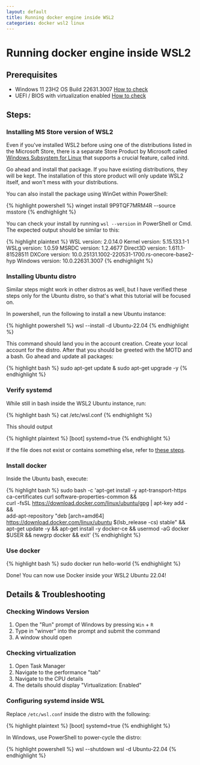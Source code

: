 ```yaml
---
layout: default
title: Running docker engine inside WSL2
categories: docker wsl2 linux 
---
```


# Running docker engine inside WSL2

## Prerequisites
- Windows 11 23H2 OS Build 22631.3007 [How to check](#checking-windows-version)
- UEFI / BIOS with virtualization enabled [How to check](#checking-virtualization)

## Steps:
### Installing MS Store version of WSL2

Even if you've installed WSL2 before using one of the distributions listed in the Microsoft Store, there is a separate Store Product by Microsoft called [Windows Subsystem for Linux](https://www.microsoft.com/store/productId/9P9TQF7MRM4R?ocid=pdpshare) that supports a crucial feature, called initd.

Go ahead and install that package. If you have existing distributions, they will be kept. The installation of this store product will only update WSL2 itself, and won't mess with your distributions.

You can also install the package using WinGet within PowerShell:

{% highlight powershell %}
winget install 9P9TQF7MRM4R --source msstore
{% endhighlight %}

You can check your install by running `wsl --version` in PowerShell or Cmd. The expected output should be similar to this:

{% highlight plaintext %}
WSL version: 2.0.14.0
Kernel version: 5.15.133.1-1
WSLg version: 1.0.59
MSRDC version: 1.2.4677
Direct3D version: 1.611.1-81528511
DXCore version: 10.0.25131.1002-220531-1700.rs-onecore-base2-hyp
Windows version: 10.0.22631.3007
{% endhighlight %}

### Installing Ubuntu distro
Similar steps might work in other distros as well, but I have verified these steps only for the Ubuntu distro, so that's what this tutorial will be focused on.

In powershell, run the following to install a new Ubuntu instance:

{% highlight powershell %}
wsl --install -d Ubuntu-22.04
{% endhighlight %}

This command should land you in the account creation. Create your local account for the distro. After that you should be greeted with the MOTD and a bash. Go ahead and update all packages:

{% highlight bash %}
sudo apt-get update & sudo apt-get upgrade -y
{% endhighlight %}

### Verify systemd

While still in bash inside the WSL2 Ubuntu instance, run:

{% highlight bash %}
cat /etc/wsl.conf
{% endhighlight %}

This should output

{% highlight plaintext %}
[boot]
systemd=true
{% endhighlight %}

If the file does not exist or contains something else, refer to [these steps](#configuring-systemd-inside-wsl).

### Install docker

Inside the Ubuntu bash, execute:

{% highlight bash %}
sudo bash -c 'apt-get install -y apt-transport-https ca-certificates curl software-properties-common && \
curl -fsSL https://download.docker.com/linux/ubuntu/gpg | apt-key add - && \
add-apt-repository "deb [arch=amd64] https://download.docker.com/linux/ubuntu $(lsb_release -cs) stable" && \
apt-get update -y && apt-get install -y docker-ce && usermod -aG docker $USER && newgrp docker && exit'
{% endhighlight %}

### Use docker

{% highlight bash %}
sudo docker run hello-world
{% endhighlight %}

Done! You can now use Docker inside your WSL2 Ubuntu 22.04!


## Details & Troubleshooting

### Checking Windows Version
1. Open the "Run" prompt of Windows by pressing `Win` + `R`
2. Type in "winver" into the prompt and submit the command
3. A window should open

### Checking virtualization
1. Open Task Manager
2. Navigate to the performance "tab"
3. Navigate to the CPU details
4. The details should display "Virtualization: Enabled"

### Configuring systemd inside WSL

Replace `/etc/wsl.conf` inside the distro with the following:

{% highlight plaintext %}
[boot]
systemd=true
{% endhighlight %}

In Windows, use PowerShell to power-cycle the distro:

{% highlight powershell %}
wsl --shutdown
wsl -d Ubuntu-22.04
{% endhighlight %}
